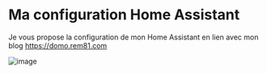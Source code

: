 # Ma configuration Home Assistant

Je vous propose la configuration de mon Home Assistant en lien avec mon blog https://domo.rem81.com

![image](https://user-images.githubusercontent.com/75683426/135910793-abc911b0-33fd-42d4-a606-5f82e8ff401c.png)
